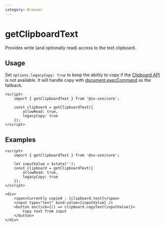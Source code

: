 ```yaml
---
category: Browser
---
```


# getClipboardText

Provides write (and optionally read) access to the text clipboard.

## Usage

Set `options.legacyCopy: true` to keep the ability to copy if the [Clipboard API](https://developer.mozilla.org/en-US/docs/Web/API/Clipboard_API) is not available. It will handle copy with [document.execCommand](https://developer.mozilla.org/en-US/docs/Web/API/Document/execCommand) as the fallback.

```svelte
<script>
	import { getClipboardText } from '@sv-use/core';

	const clipboard = getClipboardText({
        allowRead: true,
        legacyCopy: true
    });
</script>
```

## Examples

```svelte
<script>
	import { getClipboardText } from '@sv-use/core';

	let inputValue = $state('');
	const clipboard = getClipboardText({
        allowRead: true,
        legacyCopy: true
    });
</script>

<div>
    <span>Currently copied : {clipboard.text}</span>
    <input type="text" bind:value={inputValue} />
    <button onclick={() => clipboard.copyText(inputValue)}>
        Copy text from input
    </button>
</div>
```
